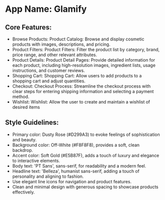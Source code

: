 # **App Name**: Glamify

## Core Features:

- Browse Products: Product Catalog: Browse and display cosmetic products with images, descriptions, and pricing.
- Product Filters: Product Filters: Filter the product list by category, brand, price range, and other relevant attributes.
- Product Details: Product Detail Pages: Provide detailed information for each product, including high-resolution images, ingredient lists, usage instructions, and customer reviews.
- Shopping Cart: Shopping Cart: Allow users to add products to a shopping cart and adjust quantities.
- Checkout: Checkout Process: Streamline the checkout process with clear steps for entering shipping information and selecting a payment method.
- Wishlist: Wishlist: Allow the user to create and maintain a wishlist of desired items

## Style Guidelines:

- Primary color: Dusty Rose (#D299A3) to evoke feelings of sophistication and beauty.
- Background color: Off-White (#F8F8F8), provides a soft, clean backdrop.
- Accent color: Soft Gold (#E5B87F), adds a touch of luxury and elegance to interactive elements.
- Body text: 'PT Sans', sans-serif, for readability and a modern feel.
- Headline text: 'Belleza', humanist sans-serif, adding a touch of personality and aligning to fashion.
- Use elegant line icons for navigation and product features.
- Clean and minimal design with generous spacing to showcase products effectively.